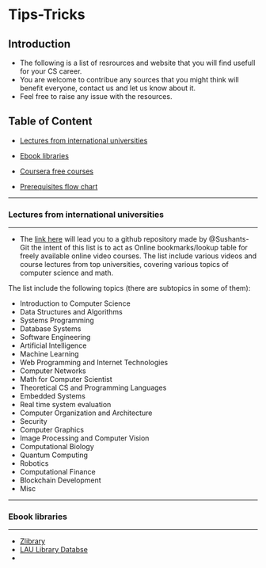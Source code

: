 # Tips-Tricks

## Introduction

- The following is a list of resrources and website that you will find usefull for your CS career.
- You are welcome to contribue any sources that you might think will benefit everyone, contact us and let us know about it.
- Feel free to raise any issue with the resources.



## Table of Content


- [Lectures from international universities](#Lectures-from-international-universities)

- [Ebook libraries](#Ebook-libraries)

- [Coursera free courses](#Coursera-free-courses)

- [Prerequisites flow chart](#Prerequisites-flow-chart)

------------------------------

### Lectures from international universities

------------------------------

- The [link here](https://github.com/Sushants-Git/cs-video-courses) will lead you to a github repository made by @Sushants-Git the intent of this list is to act as Online bookmarks/lookup table for freely available online video courses. The list include various videos and course lectures from top universities, covering various topics of computer science and math.

The list include the following topics (there are subtopics in some of them):
- Introduction to Computer Science
- Data Structures and Algorithms
- Systems Programming
- Database Systems
- Software Engineering
- Artificial Intelligence
- Machine Learning
- Web Programming and Internet Technologies
- Computer Networks
- Math for Computer Scientist
- Theoretical CS and Programming Languages
- Embedded Systems
- Real time system evaluation
- Computer Organization and Architecture
- Security
- Computer Graphics
- Image Processing and Computer Vision
- Computational Biology
- Quantum Computing
- Robotics
- Computational Finance
- Blockchain Development
- Misc

------------------------------

### Ebook libraries

------------------------------

- [Zlibrary](https://z-lib.org/)
- [LAU Library Databse](https://libraries.lau.edu.lb/index.php)
- 
 


